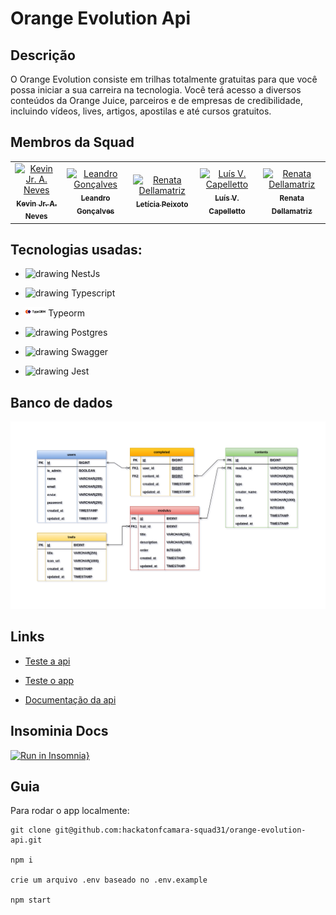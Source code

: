 
# Orange Evolution Api
## Descrição
O Orange Evolution consiste em trilhas totalmente gratuitas para que você possa iniciar a sua carreira na tecnologia. Você terá acesso a diversos conteúdos da Orange Juice, parceiros e de empresas de credibilidade, incluindo vídeos, lives, artigos, apostilas e até cursos gratuitos.
## Membros da Squad

<table>
  <tr>
    <td align="center">
      <a href="https://github.com/kevin-neves">
        <img src="https://github.com/kevin-neves.png" width="100px;" alt="Kevin Jr. A. Neves"/>
        <br>
        <sub>
          <b>Kevin Jr. A. Neves</b>
        </sub>
      </a>
    </td>
    <td align="center">
      <a href="https://github.com/Leolucas12">
        <img src="https://github.com/Leolucas12.png" width="100px;" alt="Leandro Gonçalves"/>
        <br>
        <sub>
          <b>Leandro Gonçalves</b>
        </sub>
      </a>
    </td>
    <td align="center">
      <a href="https://www.linkedin.com/in/letcia-peixoto/">
        <img src="https://cdn.discordapp.com/avatars/760685982952456232/19de1a3b03141fc4874ac14996ae886d.webp?size=256" width="100px;" alt="Renata Dellamatriz"/>
        <br>
        <sub>
          <b>Letícia Peixoto</br>
        </sub>
      </a>
    </td>
    <td align="center">
      <a href="https://github.com/capelaum">
        <img src="https://github.com/capelaum.png" width="100px;" alt="Luís V. Capelletto"/>
        <br>
        <sub>
          <b>Luís V. Capelletto</br>
        </sub>
      </a>
    </td>
    <td align="center">
      <a href="https://github.com/RenataDellamatriz">
        <img src="https://github.com/RenataDellamatriz.png" width="100px;" alt="Renata Dellamatriz"/>
        <br>
        <sub>
          <b>Renata Dellamatriz</br>
        </sub>
      </a>
    </td>
  </tr>
</table>

## Tecnologias usadas:
-  <img  src="https://cdn.jsdelivr.net/gh/devicons/devicon/icons/nestjs/nestjs-plain.svg"  alt="drawing"  width="15"/> NestJs

-  <img  src="https://cdn.jsdelivr.net/gh/devicons/devicon/icons/typescript/typescript-original.svg"  alt="drawing"  width="15"/> Typescript

-  <img  src="https://raw.githubusercontent.com/typeorm/typeorm/master/resources/logo_big.png"  alt="drawing"  height="15"/> Typeorm

-  <img  src="https://cdn.jsdelivr.net/gh/devicons/devicon/icons/postgresql/postgresql-original.svg"  alt="drawing"  width="15"/> Postgres

-  <img  src="https://static1.smartbear.co/swagger/media/assets/images/swagger_logo.svg"  alt="drawing"  height="15"/> Swagger

-  <img  src="https://cdn.jsdelivr.net/gh/devicons/devicon/icons/jest/jest-plain.svg"  alt="drawing"  width="15"/> Jest


## Banco de dados

<img src="database.png" alt="database" width="600"/>

## Links

  

- [Teste a api](https://orange-evolution-api-production.up.railway.app)

- [Teste o app](https://orange-evolution-squad-31.vercel.app)

- [Documentação da api](https://orange-evolution-api-production.up.railway.app/docs)

  

## Insominia Docs

[![Run in Insomnia}](https://insomnia.rest/images/run.svg)](https://insomnia.rest/run/?label=&uri=https%3A%2F%2Fraw.githubusercontent.com%2Fhackatonfcamara-squad31%2Forange-evolution-api%2Fmain%2Finsomnia.json)

  

## Guia

Para rodar o app localmente:

  

    git clone git@github.com:hackatonfcamara-squad31/orange-evolution-api.git
        
    npm i
    
    crie um arquivo .env baseado no .env.example
        
    npm start
